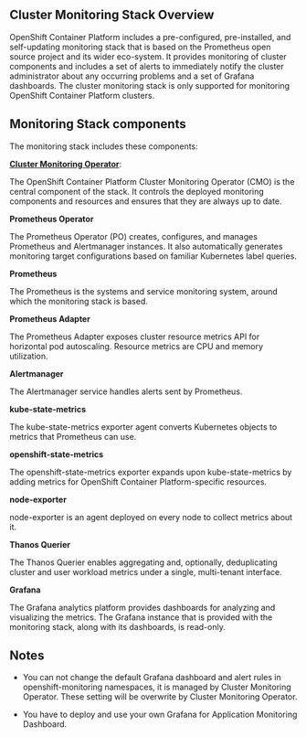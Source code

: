 

Cluster Monitoring Stack Overview
------------------

OpenShift Container Platform includes a pre-configured, pre-installed, and self-updating monitoring stack that is based on the Prometheus open source project and its wider eco-system. It provides monitoring of cluster components and includes a set of alerts to immediately notify the cluster administrator about any occurring problems and a set of Grafana dashboards. The cluster monitoring stack is only supported for monitoring OpenShift Container Platform clusters.


Monitoring Stack components 
----------------------------

The monitoring stack includes these components:


**[Cluster Monitoring Operator](https://github.com/openshift/cluster-monitoring-operator)**:

The OpenShift Container Platform Cluster Monitoring Operator (CMO) is the central component of the stack. It controls the deployed monitoring components and resources and ensures that they are always up to date.

**Prometheus Operator**

The Prometheus Operator (PO) creates, configures, and manages Prometheus and Alertmanager instances. It also automatically generates monitoring target configurations based on familiar Kubernetes label queries.

**Prometheus**

The Prometheus is the systems and service monitoring system, around which the monitoring stack is based.

**Prometheus Adapter**

The Prometheus Adapter exposes cluster resource metrics API for horizontal pod autoscaling. Resource metrics are CPU and memory utilization.

**Alertmanager**

The Alertmanager service handles alerts sent by Prometheus.

**kube-state-metrics**

The kube-state-metrics exporter agent converts Kubernetes objects to metrics that Prometheus can use.

**openshift-state-metrics**

The openshift-state-metrics exporter expands upon kube-state-metrics by adding metrics for OpenShift Container Platform-specific resources.

**node-exporter**

node-exporter is an agent deployed on every node to collect metrics about it.

**Thanos Querier**

The Thanos Querier enables aggregating and, optionally, deduplicating cluster and user workload metrics under a single, multi-tenant interface.

**Grafana**

The Grafana analytics platform provides dashboards for analyzing and visualizing the metrics. The Grafana instance that is provided with the monitoring stack, along with its dashboards, is read-only.



Notes
-----

- You can not change the default Grafana dashboard and alert rules in openshift-monitoring namespaces, it is managed by Cluster Monitoring Operator. These setting will be overwrite by Cluster Monitoring Operator. 

- You have to deploy and use your own Grafana for Application Monitoring Dashboard.